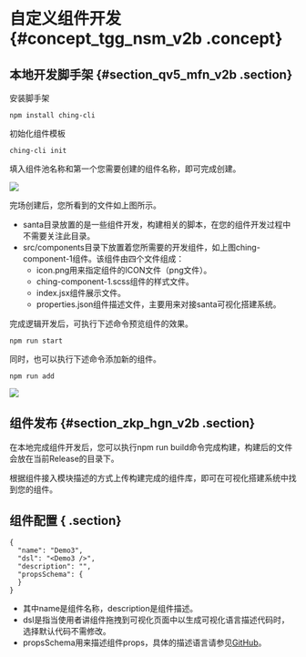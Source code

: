 # 自定义组件开发 {#concept_tgg_nsm_v2b .concept}

## 本地开发脚手架 {#section_qv5_mfn_v2b .section}

安装脚手架

```
npm install ching-cli
```

初始化组件模板

```
ching-cli init
```

填入组件池名称和第一个您需要创建的组件名称，即可完成创建。

![](http://static-aliyun-doc.oss-cn-hangzhou.aliyuncs.com/assets/img/17771/15345606709755_zh-CN.png)

完场创建后，您所看到的文件如上图所示。

-   santa目录放置的是一些组件开发，构建相关的脚本，在您的组件开发过程中不需要关注此目录。
-   src/components目录下放置着您所需要的开发组件，如上图ching-component-1组件。该组件由四个文件组成：
    -   icon.png用来指定组件的ICON文件（png文件）。
    -   ching-component-1.scss组件的样式文件。
    -   index.jsx组件展示文件。
    -   properties.json组件描述文件，主要用来对接santa可视化搭建系统。

完成逻辑开发后，可执行下述命令预览组件的效果。

```
npm run start
```

同时，也可以执行下述命令添加新的组件。

```
npm run add
```

![](http://static-aliyun-doc.oss-cn-hangzhou.aliyuncs.com/assets/img/17771/15345606709756_zh-CN.png)

## 组件发布 {#section_zkp_hgn_v2b .section}

在本地完成组件开发后，您可以执行npm run build命令完成构建，构建后的文件会放在当前Release的目录下。

根据组件接入模块描述的方式上传构建完成的组件库，即可在可视化搭建系统中找到您的组件。

## 组件配置 { .section}

```
{
  "name": "Demo3",
  "dsl": "<Demo3 />",
  "description": "",
  "propsSchema": {
  }
}
```

-   其中name是组件名称，description是组件描述。
-   dsl是指当使用者讲组件拖拽到可视化页面中以生成可视化语言描述代码时，选择默认代码不需修改。
-   propsSchema用来描述组件props，具体的描述语言请参见[GitHub](https://github.com/mozilla-services/react-jsonschema-form)。

